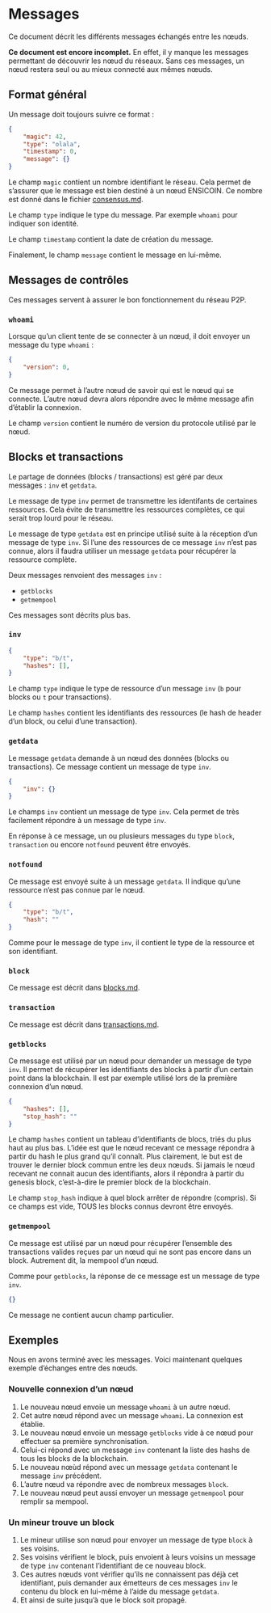 # Messages

Ce document décrit les différents messages échangés entre les nœuds.

**Ce document est encore incomplet.** En effet, il y manque les messages permettant de découvrir les nœud du réseaux. Sans ces messages, un nœud restera seul ou au mieux connecté aux mêmes nœuds.

## Format général

Un message doit toujours suivre ce format :

```json
{
	"magic": 42,
	"type": "olala",
	"timestamp": 0,
	"message": {}
}
```

Le champ `magic` contient un nombre identifiant le réseau. Cela permet de s’assurer que le message est bien destiné à un nœud ENSICOIN. Ce nombre est donné dans le fichier [consensus.md](consensus.md).

Le champ `type` indique le type du message. Par exemple `whoami` pour indiquer son identité.

Le champ `timestamp` contient la date de création du message.

Finalement, le champ `message` contient le message en lui-même.

## Messages de contrôles

Ces messages servent à assurer le bon fonctionnement du réseau P2P.

### `whoami`

Lorsque qu’un client tente de se connecter à un nœud, il doit envoyer un message du type `whoami` :

```json
{
	"version": 0,
}
```

Ce message permet à l’autre nœud de savoir qui est le nœud qui se connecte. L’autre nœud devra alors répondre avec le même message afin d’établir la connexion.

Le champ `version` contient le numéro de version du protocole utilisé par le nœud.

## Blocks et transactions

Le partage de données (blocks / transactions) est géré par deux messages : `inv` et `getdata`.

Le message de type `inv` permet de transmettre les identifants de certaines ressources. Cela évite de transmettre les ressources complètes, ce qui serait trop lourd pour le réseau.

Le message de type `getdata` est en principe utilisé suite à la réception d’un message de type `inv`. Si l’une des ressources de ce message `inv` n’est pas connue, alors il faudra utiliser un message `getdata` pour récupérer la ressource complète.

Deux messages renvoient des messages `inv` :

- `getblocks`
- `getmempool`

Ces messages sont décrits plus bas.

### `inv`


```json
{
	"type": "b/t",
	"hashes": [],
}
```

Le champ `type` indique le type de ressource d’un message `inv` (`b` pour blocks ou `t` pour transactions).

Le champ `hashes` contient les identifiants des ressources (le hash de header d’un block, ou celui d’une transaction).


### `getdata`

Le message `getdata` demande à un nœud des données (blocks ou transactions). Ce message contient un message de type `inv`.

```json
{
	"inv": {}
}
```

Le champs `inv` contient un message de type `inv`. Cela permet de très facilement répondre à un message de type `inv`.

En réponse à ce message, un ou plusieurs messages du type `block`, `transaction` ou encore `notfound` peuvent être envoyés.

### `notfound`

Ce message est envoyé suite à un message `getdata`. Il indique qu’une ressource n’est pas connue par le nœud.

```json
{
	"type": "b/t",
	"hash": ""
}
```

Comme pour le message de type `inv`, il contient le type de la ressource et son identifiant.

### `block`

Ce message est décrit dans [blocks.md](blocks.md).

### `transaction`

Ce message est décrit dans [transactions.md](transactions.md).

### `getblocks`

Ce message est utilisé par un nœud pour demander un message de type `inv`. Il permet de récupérer les identifiants des blocks à partir d’un certain point dans la blockchain. Il est par exemple utilisé lors de la première connexion d’un nœud.

```json
{
	"hashes": [],
	"stop_hash": ""
}
```

Le champ `hashes` contient un tableau d’identifiants de blocs, triés du plus haut au plus bas. L’idée est que le nœud recevant ce message répondra à partir du hash le plus grand qu’il connaît. Plus clairement, le but est de trouver le dernier block commun entre les deux nœuds. Si jamais le nœud recevant ne connait aucun des identifiants, alors il répondra à partir du genesis block, c’est-à-dire le premier block de la blockchain.

Le champ `stop_hash` indique à quel block arrêter de répondre (compris). Si ce champs est vide, TOUS les blocks connus devront être envoyés.

### `getmempool`

Ce message est utilisé par un nœud pour récupérer l’ensemble des transactions valides reçues par un nœud qui ne sont pas encore dans un block. Autrement dit, la mempool d’un nœud.

Comme pour `getblocks`, la réponse de ce message est un message de type `inv`.

```json
{}
```

Ce message ne contient aucun champ particulier.

## Exemples

Nous en avons terminé avec les messages. Voici maintenant quelques exemple d’échanges entre des nœuds.

### Nouvelle connexion d’un nœud

1. Le nouveau nœud envoie un message `whoami` à un autre nœud.
2. Cet autre nœud répond avec un message `whoami`. La connexion est établie.
3. Le nouveau nœud envoie un message `getblocks` vide à ce nœud pour effectuer sa première synchronisation.
4. Celui-ci répond avec un message `inv` contenant la liste des hashs de tous les blocks de la blockchain.
5. Le nouveau nœùd répond avec un message `getdata` contenant le message `inv` précédent.
6. L’autre nœud va répondre avec de nombreux messages `block`.
7. Le nouveau nœud peut aussi envoyer un message `getmempool` pour remplir sa mempool.

### Un mineur trouve un block

1. Le mineur utilise son nœud pour envoyer un message de type `block` à ses voisins.
2. Ses voisins vérifient le block, puis envoient à leurs voisins un message de type `inv` contenant l’identifiant de ce nouveau block.
3. Ces autres nœuds vont vérifier qu’ils ne connaissent pas déjà cet identifiant, puis demander aux émetteurs de ces messages `inv` le contenu du block en lui-même à l’aide du message `getdata`.
4. Et ainsi de suite jusqu’à que le block soit propagé.

